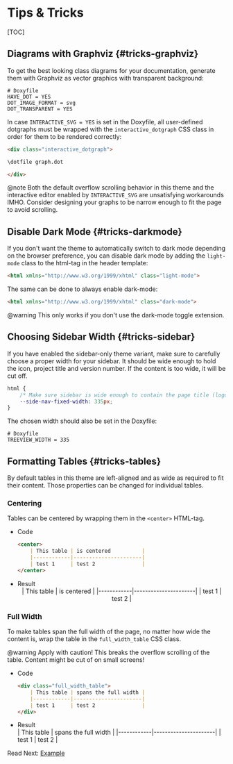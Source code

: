 # Tips & Tricks

[TOC]

## Diagrams with Graphviz {#tricks-graphviz}

To get the best looking class diagrams for your documentation, generate them with Graphviz as vector graphics with transparent background:

```
# Doxyfile
HAVE_DOT = YES
DOT_IMAGE_FORMAT = svg
DOT_TRANSPARENT = YES
```

In case `INTERACTIVE_SVG = YES` is set in the Doxyfile, all user-defined dotgraphs must be wrapped with the `interactive_dotgraph` CSS class in order for them to be rendered correctly:

```md
<div class="interactive_dotgraph">

\dotfile graph.dot

</div>
```

@note Both the default overflow scrolling behavior in this theme and the interactive editor enabled by `INTERACTIVE_SVG` are unsatisfying workarounds IMHO. Consider designing your graphs to be narrow enough to fit the page to avoid scrolling.

## Disable Dark Mode {#tricks-darkmode}

If you don't want the theme to automatically switch to dark mode depending on the browser preference,
you can disable dark mode by adding the `light-mode` class to the html-tag in the header template:

```html
<html xmlns="http://www.w3.org/1999/xhtml" class="light-mode">
```

The same can be done to always enable dark-mode:

```html
<html xmlns="http://www.w3.org/1999/xhtml" class="dark-mode">
```


@warning This only works if you don't use the dark-mode toggle extension.

## Choosing Sidebar Width {#tricks-sidebar}

If you have enabled the sidebar-only theme variant, make sure to carefully choose a proper width for your sidebar.
It should be wide enough to hold the icon, project title and version number. If the content is too wide, it will be
cut off.

```css
html {
    /* Make sure sidebar is wide enough to contain the page title (logo + title + version) */
    --side-nav-fixed-width: 335px;
}
```

The chosen width should also be set in the Doxyfile:

```
# Doxyfile
TREEVIEW_WIDTH = 335
```

## Formatting Tables {#tricks-tables}

By default tables in this theme are left-aligned and as wide as required to fit their content.
Those properties can be changed for individual tables.

### Centering

Tables can be centered by wrapping them in the `<center>` HTML-tag.

<div class="tabbed">

- <span class="tab-title">Code</span>
    ```md
    <center>
        | This table | is centered          |
        |------------|----------------------|
        | test 1     | test 2               |
    </center>
    ```
- <span class="tab-title">Result</span>
    <center>
        | This table | is centered |
        |------------|----------------------|
        | test 1     | test 2               |
    </center>

</div>



### Full Width

To make tables span the full width of the page, no matter how wide the content is, wrap the table in the `full_width_table` CSS class.

@warning Apply with caution! This breaks the overflow scrolling of the table. Content might be cut of on small screens!

<div class="tabbed">

- <span class="tab-title">Code</span>
    ```md
    <div class="full_width_table">
        | This table | spans the full width |
        |------------|----------------------|
        | test 1     | test 2               |
    </div>
    ```
- <span class="tab-title">Result</span>
    <div class="full_width_table">
        | This table | spans the full width |
        |------------|----------------------|
        | test 1     | test 2               |
    </div>

</div>

<span class="next_section_button">

Read Next: [Example](https://jothepro.github.io/doxygen-awesome-css/class_my_library_1_1_example.html)
</span>